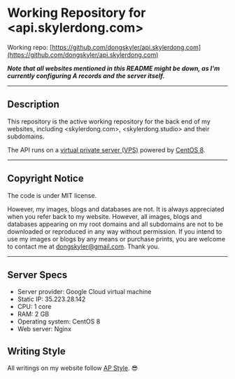 # Working Repository for <api.skylerdong.com>

Working repo: [https://github.com/dongskyler/api.skylerdong.com](https://github.com/dongskyler/api.skylerdong.com)

**_Note that all websites mentioned in this README might be down, as I&apos;m currently configuring A records and the server itself._**

***

## Description

This repository is the active working repository for the back end of my websites, including <skylerdong.com>, <skylerdong.studio> and their subdomains.

The API runs on a [virtual private server (VPS)](https://en.wikipedia.org/wiki/Virtual_private_server) powered by [CentOS 8](https://www.centos.org). 

***

## Copyright Notice

The code is under MIT license.

However, my images, blogs and databases are not. It is always appreciated when you refer back to my website. However, all images, blogs and databases appearing on my root domains and all subdomains are not to be downloaded or reproduced in any way without permission. If you intend to use my images or blogs by any means or purchase prints, you are welcome to contact me at [dongskyler@gmail.com](mailto:dongskyler@gmail.com). Thank you.

***

## Server Specs

- Server provider: Google Cloud virtual machine
- Static IP: 35.223.28.142
- CPU: 1 core
- RAM: 2 GB
- Operating system: CentOS 8
- Web server: Nginx

## Writing Style

All writings on my website follow [AP Style](https://owl.purdue.edu/owl/subject_specific_writing/journalism_and_journalistic_writing/ap_style.html). :sunglasses:
